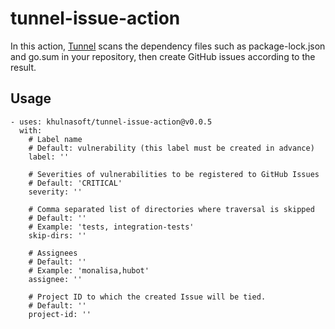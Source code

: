 # tunnel-issue-action
In this action, [Tunnel](https://github.com/khulnasoft/tunnel) scans the dependency files such as package-lock.json and go.sum in your repository, then create GitHub issues according to the result.


## Usage

```
- uses: khulnasoft/tunnel-issue-action@v0.0.5
  with:
    # Label name
    # Default: vulnerability (this label must be created in advance)
    label: ''

    # Severities of vulnerabilities to be registered to GitHub Issues
    # Default: 'CRITICAL'
    severity: ''
    
    # Comma separated list of directories where traversal is skipped
    # Default: ''
    # Example: 'tests, integration-tests'
    skip-dirs: ''

    # Assignees
    # Default: ''
    # Example: 'monalisa,hubot'
    assignee: ''

    # Project ID to which the created Issue will be tied.
    # Default: ''
    project-id: ''
```
